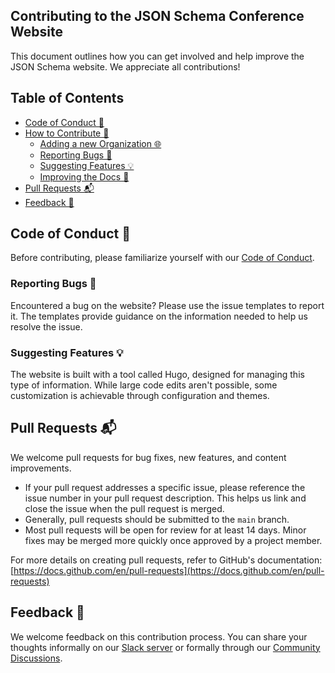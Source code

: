 ## Contributing to the JSON Schema Conference Website

This document outlines how you can get involved and help improve the JSON Schema website. We appreciate all contributions!

## Table of Contents

- [Code of Conduct 📜](#code-of-conduct-)
- [How to Contribute 🚀](#how-to-contribute-)
  - [Adding a new Organization 🌐](#adding-a-new-organization-)
  - [Reporting Bugs 🐞](#reporting-bugs-)
  - [Suggesting Features 💡](#suggesting-features-)
  - [Improving the Docs 🚧](#improving-the-docs-)
- [Pull Requests 📬](#pull-requests-)
- [Feedback 💬](#feedback-)

## Code of Conduct 📜

Before contributing, please familiarize yourself with our [Code of Conduct](https://github.com/json-schema-org/.github/blob/main/CODE_OF_CONDUCT.md).

### Reporting Bugs 🐞

Encountered a bug on the website? Please use the issue templates to report it. The templates provide guidance on the information needed to help us resolve the issue.

### Suggesting Features 💡

The website is built with a tool called Hugo, designed for managing this type of information. While large code edits aren't possible, some customization is achievable through configuration and themes.

## Pull Requests 📬

We welcome pull requests for bug fixes, new features, and content improvements.

- If your pull request addresses a specific issue, please reference the issue number in your pull request description. This helps us link and close the issue when the pull request is merged.
- Generally, pull requests should be submitted to the `main` branch.
- Most pull requests will be open for review for at least 14 days. Minor fixes may be merged more quickly once approved by a project member.

For more details on creating pull requests, refer to GitHub's documentation: [https://docs.github.com/en/pull-requests](https://docs.github.com/en/pull-requests)

## Feedback 💬

We welcome feedback on this contribution process. You can share your thoughts informally on our [Slack server](https://json-schema.org/slack) or formally through our [Community Discussions](https://github.com/orgs/json-schema-org/discussions).

